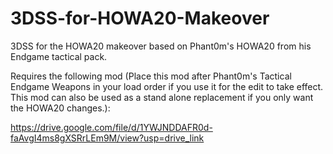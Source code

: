# 3DSS-for-HOWA20-Makeover
3DSS for the HOWA20 makeover based on Phant0m's HOWA20 from his Endgame tactical pack.

Requires the following mod (Place this mod after Phant0m's Tactical Endgame Weapons in your load order if you use it for the edit to take effect. This mod can also be used as a stand alone replacement if you only want the HOWA20 changes.):

https://drive.google.com/file/d/1YWJNDDAFR0d-faAvgI4ms8gXSRrLEm9M/view?usp=drive_link

